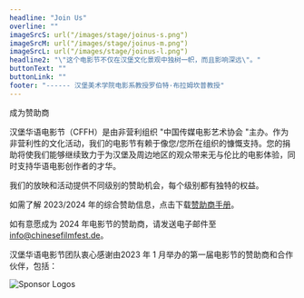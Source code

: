 ```yaml
---
headline: "Join Us"
overline: ""
imageSrcS: url("/images/stage/joinus-s.png")
imageSrcM: url("/images/stage/joinus-m.png")
imageSrcL: url("/images/stage/joinus-l.png")
headline2: "\"这个电影节不仅在汉堡文化景观中独树一帜，而且影响深远\"。"
buttonText: ""
buttonLink: ""
footer: "------ 汉堡美术学院电影系教授罗伯特·布拉姆坎普教授"
---
```


成为赞助商

汉堡华语电影节（CFFH）是由非营利组织 "中国传媒电影艺术协会 "主办。作为非营利性的文化活动，我们的电影节有赖于像您/您所在组织的慷慨支持。您的捐助将使我们能够继续致力于为汉堡及周边地区的观众带来无与伦比的电影体验，同时支持华语电影创作者的才华。

我们的放映和活动提供不同级别的赞助机会，每个级别都有独特的权益。

如需了解 2023/2024 年的综合赞助信息，点击下载<a href="/assets/ChineseFilmFestival Hamburg2024_Sponsorship.pdf" download>赞助商手册</a>。

如有意愿成为 2024 年电影节的赞助商，请发送电子邮件至 info@chinesefilmfest.de。

汉堡华语电影节团队衷心感谢由2023 年 1 月举办的第一届电影节的赞助商和合作伙伴，包括：

![Sponsor Logos](/images/sponsor.jpg)